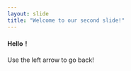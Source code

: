 ```yaml
---
layout: slide
title: "Welcome to our second slide!"
---
```

#### Hello！
Use the left arrow to go back!
